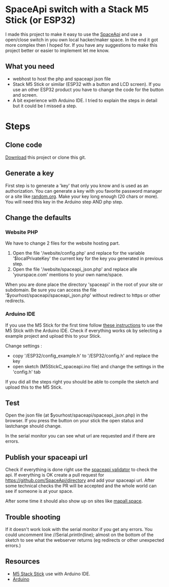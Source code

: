 # SpaceApi switch with a Stack M5 Stick (or ESP32)
I made this project to make it easy to use the [SpaceApi](https://spaceapi.io/) and use a open/close switch in you own local hacker/maker space. In the end it got more complex then I hoped for. If you have any suggestions to make this project better or easier to implement let me know.

## What you need
- webhost to host the php and spaceapi json file
- Stack M5 Stick or similar (ESP32 with a button and LCD screen). If you use an other ESP32 product you have to change the code for the button and screen.
- A bit experience with Arduino IDE. I tried to explain the steps in detail but it could be I missed a step.

# Steps 

## Clone code
[Download](https://github.com/zeno4ever/spaceapi-ESP32-M5StickC/archive/refs/heads/main.zip) this project or clone this git.

## Generate a key
First step is to generate a 'key' that only you know and is used as an authorization. You can generate a key with you favorite password manager or a site like [random.org](https://www.random.org/strings/?num=1&len=20&digits=on&upperalpha=on&loweralpha=on&unique=on&format=html&rnd=new). Make your key long enough (20 chars or more). You will need this key in the Arduino step AND php step.

## Change the defaults

### Website PHP
We have to change 2 files for the website hosting part. 
1) Open the file '/website/config.php' and replace for the variable '$localPrivateKey' the current key for the key you generated in previous step.
2) Open the file '/website/spaceapi_json.php' and replace alle 'yourspace.com' mentions to your own name/space.

When you are done place the directory 'spaceapi' in the root of your site or subdomain. Be sure you can access the file '$yourhost/spaceapi/spaceapi_json.php' without redirect to https or other redirects.


### Arduino IDE
If you use the M5 Stick for the first time follow [these instructions](https://docs.m5stack.com/en/quick_start/m5core/arduino) to use the M5 Stick with the Arduino IDE. Check if everything works ok by selecting a example project and upload this to your Stick.

Change settings : 
- copy '/ESP32/config_example.h' to '/ESP32/config.h' and replace the key
- open sketch (M5StickC_spaceapi.ino file) and change the settings in the 'config.h' tab

If you did all the steps right you should be able to compile the sketch and upload this to the M5 Stick.

## Test
Open the json file (at $yourhost/spaceapi/spaceapi_json.php) in the browser. If you press the button on your stick the open status and lastchange should change.

In the serial monitor you can see what url are requested and if there are errors.

## Publish your spaceapi url
Check if everything is done right use the [spaceapi validator](https://spaceapi.io/validator/) to check the api. If everything is OK create a pull request for https://github.com/SpaceApi/directory and add your spaceapi url. After some technical checks the PR will be accepted and the whole world can see if someone is at your space.

After some time it should also show up on sites like [mapall.space](https://mapall.space).

## Trouble shooting
If it doesn't work look with the serial monitor if you get any errors. You could uncomment line //Serial.println(line); almost on the bottom of the sketch to see what the webserver returns (eg redirects or other unexpected errors.)

## Resources
- [M5 Stack Stick](https://docs.m5stack.com/en/quick_start/m5core/arduino) use with Arduino IDE.
- [Arduino](https://www.arduino.cc/)